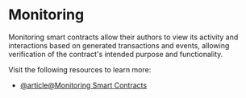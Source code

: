 # Monitoring

Monitoring smart contracts allow their authors to view its activity and interactions based on generated transactions and events, allowing verification of the contract's intended purpose and functionality.

Visit the following resources to learn more:

- [@article@Monitoring Smart Contracts](https://consensys.github.io/smart-contract-best-practices/development-recommendations/solidity-specific/event-monitoring/)
